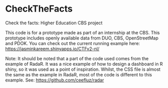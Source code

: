 # CheckTheFacts
Check the facts: Higher Education CBS project

This code is for a prototype made as part of an internship at the CBS. 
This prototype includes openly available data from DUO, CBS, OpenStreetMap and PDOK. 
You can check out the current running example here: https://jasminkareem.shinyapps.io/CTFv2-nl/





Note: It should be noted that a part of the code used comes from the example of RadaR. It was a nice example of how to design a dashboard in R shiny, so it was used as a point of inspiration. Whilst, the CSS file is almost the same as the example in RadaR, most of the code is different to this example. See: https://github.com/ceefluz/radar
